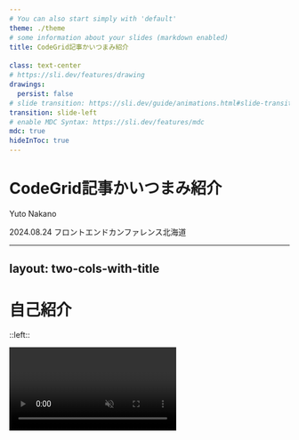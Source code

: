 ```yaml
---
# You can also start simply with 'default'
theme: ./theme
# some information about your slides (markdown enabled)
title: CodeGrid記事かいつまみ紹介

class: text-center
# https://sli.dev/features/drawing
drawings:
  persist: false
# slide transition: https://sli.dev/guide/animations.html#slide-transitions
transition: slide-left
# enable MDC Syntax: https://sli.dev/features/mdc
mdc: true
hideInToc: true
---
```


# CodeGrid記事かいつまみ紹介

<p class="text-right">Yuto Nakano</p>
<p class="text-right">2024.08.24 フロントエンドカンファレンス北海道</p>

---
layout: two-cols-with-title
---

# 自己紹介

::left::

<video  class="rounded-5 video" src="./assets/snowboard.mp4" autoplay loop muted />
🗻ルスツリゾート

::right::

名前：中野 祐人

職業：Jamstackエンジニア @PixelGrid

趣味：北海道で🏂、北海道で⛳️

##### 理想の都道府県
北海道（暑くない、 Gいない、梅雨ない、広い、遊び場がいっぱい）

##### 理想の都市
札幌（京都を超えた碁盤の目、ヨドバシカメラでかくなるらしい、美味しいものいっぱい）

---
hideInToc: true
---
# 目次

<Toc columns=2 />

<!--
- はじめにCodeGridとは？どんな記事が読めるのか?という部分を紹介しながら、
- おすすめしたいきじをごしょうかいさせていただきます
-->

---
title: CodeGridとは?
---

<Heading>CodeGridとは？</Heading>

<!--
- 本番では知っている人、購読してくれている人、みたいなのを聞く
-->

---
layout: image-left
image: ./assets/codegrid.png
backgroundSize: contain
hideInToc: true
---

## CodeGrid基本情報
CodeGridはフロントエンドに携わる人に向けて書かれたWebマガジンです。

<div class="text-4"> 

- 記事は全て社員が書いてます！(たまに寄稿してもらうことも)
- 創刊してから12年！
- 週に1回、3記事が配信！
- 1ヶ月800円(税抜)！
- 12年で記事総数は1781本以上！
- 最初の30日間は無料！

</div>

<!-- 実際はどんな記事が読めるのか、ワードクラウドを作りました。 -->
---
layout: section
---

## どんな内容の記事が読めるの？

---
layout: image
image: ./assets/wordcloud-1.png
---

<!-- 
この画像は、CodeGridのカテゴリーごとの記事数から、記事数が多いもののフォントがが大きく、記事数が少ないものが小さくなるように作ったワードクラウドです。
なので、どのような記事が多いのかを視覚的に表現しています。
この画像を細かく見ていきます。
-->

---
layout: image-left
image: ./assets/wordcloud-2.png
backgroundSize: contain
---

## 実践記事が多い
CodeGridは、エンジニアが日々の業務の中で得た知見を元に書かれていることが多く、「活きた」情報が得られます。

<span>📚 例えば... </span>
- ライブラリなしで実装する定番UI
- 初心者のためのコードレビューファーストステップ
- 読みやすいコードを書くためのヒント

---
layout: section-with-subtitle
---

## ライブラリなしで実装する定番UI

::subtitle::
📖 記事かいつまみ紹介

---
hideInToc: true
---

# ライブラリを使わずに実装する定番UI
このシリーズでは全31回で、以下のUIをライブラリなしで実装する方法を紹介しています。

- ドロワーナビ
- ローディング画面
- スティッキーナビ
- タブUI
- カルーセルUI
- セレクトボックス
- ツリービュー

<!-- カルーセルなどは、ライブラリを導入して作るUIの定番ですが、この記事を読めばライブラリを使わずに実装できるようになります。
それぞれアクセシビリティにも配慮された作りになっているので、その点でも非常に参考になるシリーズです。
 -->

---
layout: image-right
image: ./assets/wordcloud-3.png
backgroundSize: contain
---

## ライブラリや、Webフレームワークの記事も豊富

使い方を説明した入門記事から、ひとつの機能にフォーカスして深掘りした記事まで、幅広い内容が揃っています。

<div class="pt-5">

<span>📚 例えば... </span>
- 今すぐ始めるAstro入門
- これから始める、Next.js
- Preactで始める軽量コンポーネント指向開発
- SWRで快適！ Reactでのデータ取得
- SvelteKit入門
- Vue 3から始める、Vue.js

</div>

<style>
h1 {
  /* text-wrap:nowrap */
}
</style>

<!-- 流行りのライブラリやWebフレームワークの記事も豊富です -->
---
layout: section-with-subtitle
---

## 今すぐ始めるAstro入門

::subtitle::
📖 記事かいつまみ紹介

---
layout: two-cols-with-title
---
# web制作ここからでOK！な入門記事

::left::

<img src="./assets/astro.png" alt="Astro" class="p-2" />

::right::
<div class="pl-5">

## 内容

  <div v-click>

  - Astroの特徴
  - 他のフレームワークなどとの比較 
  - コンポーネントの実装
  - 非同期処理の書き方

  から
  </div>
  <div v-click>

  - 外部データからページを生成
  - Content Collectionsの使い方

  まで解説！
  </div>
</div>

---
layout: section
---


<h1 class="flex flex-items-center flex-justify-center gap-10">
<div>Astroの特徴</div>
<div v-click><IconArrowLeft size="40" class="rotate-180"/></div>
<div v-click>アイランドアーキテチャ</div>
</h1>

---
layout: two-cols-with-title
---

# アイランドアーキテクチャ

JavaScriptを読み込む、読み込まないをコンポーネント単位で制御できます。

::left::

<div>
<div class="flex flex-items-center gap-1">
<LogoSvelte size="18" />Counter.svelte
</div>
```svelte {all|3|4-6|8|15-17|0}
<script>
  import { onMount } from "svelte";
  let count = 0;
  function countUp() {
    count += 1;
  }
  onMount(() => {
    const interval = setInterval(countUp, 1000);
    return () => {
      clearInterval(interval);
    };
  });
</script>

<div>
  Count：{count}
</div>
```

</div>

::right::

<div>
<div class="flex flex-items-center gap-1">
<LogoAstro size="18" />pages/index.astro
</div>
```astro {0|2,12|11,13}
---
import Counter from "../components/counter.svelte";
---

<html lang="en">
	<head>
		<meta charset="utf-8" />
	</head>
	<body>
		<h1>スクロールしてね</h1>
		<div style="height: 200vh"></div>
		<Counter client:visible />
		<div style="height: 200vh"></div>
	</body>
</html>

```
</div>

---


<SlidevVideo autoplay controls muted>
  <source src="./assets/client-visible-demo.mp4" type="video/mp4">
</SlidevVideo>


---
layout: two-cols-with-title
---
# 今すぐ始めるAstro入門

::left::

<img src="./assets/astro.png" alt="Astro" class="p-2" />

::right::

<div class="flex flex-col gap-10">

<div v-click>

## 全12回！
</div>

<div v-click>

## 過去1年でお気に入り数No.1
</div>

<div v-click>

## 僕が書きました。
</div>

</div>
---
layout: image-right
image: ./assets/wordcloud-4.png
backgroundSize: contain
---

## 実は、技術以外の記事も豊富

実は、ディレクター、デザイナー、社長の視点で書かれた記事、インタビューなどの読み物としてただ楽しめる記事も多いです。

<div class="pt-5">

<span>📚 例えば... </span>
- ピクセルグリッドの仕事術
- ピクセルグリッドが訪ねる、開発の現場
- 気になる余白と気になりにくい余白
- きちんと学ぶユーザーインターフェース
- エンジニアが知っておきたい仕事のお作法
- GitHub Projectsを使った業務管理

</div>

--- 
layout: section-with-subtitle
hideInToc: true
---

## ピクセルグリッドの仕事術

::subtitle::
📖 記事かいつまみ紹介

---

## ピクセルグリッドにはユニークな制度がたくさん。

<div class="text-8 pt-10" v-click>

- パーソナルトレーニング
- 名刺のデジタル化
- 利益を山分けするボーナス制度
- 就業時間のない会社
- etc...

</div>

---

# パーソナルトレーニング

大体2週間に1回、パーソナルトレーニングがあります。

<img src="/assets/training.png" alt="パーソナルトレーニング" class="rounded-5 w-lg" />

---
layout: two-cols-with-title
---

# 名刺のデジタル化

ピクセルグリッドの名刺はNFCカードになりました。

::left::

<img src="/assets/card-1.png" alt="名刺の表面" class="rounded-5 w-lg" />

::right::

<img src="/assets/card-2.png" alt="名刺の裏面、多彩な柄が並んでる" class="rounded-5 w-lg" />

---
layout: two-cols-with-title
---

# 名刺カードサイト

::left::

<img src="/assets/bc-site.png" alt="名刺カードサイト、プロフィールページ" class="rounded-5 w-lg" />

::right::

<img src="/assets/bc-site2.png" alt="名刺カードサイト、あったことのあるスタッフページ" class="rounded-5 w-lg" />

---
layout: section
---

## これらが、どのような考えから生まれ、どのように運用されているのか、その裏側が紹介されています。

---
layout: two-cols-with-title
---

## 例えば...

::left::

<div class="pt-5">

### パーソナルトレーニング
<div v-click>

- なぜ、フィットネスジムへの補助ではないのか？
- 実験的に実施した際のスタッフの反応は？
</div>
</div>

::right::


<div class="pt-5">

### 名刺のデジタル化
<div v-click>

- 既存のサービスを使わなかった理由は？
</div>

</div>

---

# 気軽に読めて面白い！会社運営のヒントにも！

<div class="container">
  <img src="./assets/pix-works.png" alt="ピクセルグリッドの仕事術記事一覧の後半"  />
  <img src="./assets/pix-works2.png" alt="ピクセルグリッドの仕事術記事一覧の前半" />
<div v-click>

## 全34回！


## CodeGrid最長！
</div>

</div>

<style>
.container {
  display: flex;
  gap: 10px;
}
img {
  width:300px;
  background-size: contain;
  height:100%;
}
h2 {
  padding-left:10px
}

</style>

---
layout: section
---

# おみやげ

---
layout: section
---
<img src="/assets/nfc.png" />

---

# 是非CodeGridをよろしくお願いします！

<div class="container">
<img src="/assets/qr.svg" class="img" />
</div>

<style>
h1 {
  text-align:center;
}
.container {
  width:100%;
  display: flex;
  justify-content: center;
  align-items:center;
}

img {
  width:50%
}
</style>
